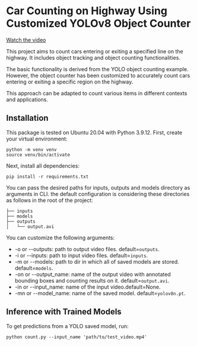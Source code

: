 # Car Counting on Highway Using Customized YOLOv8 Object Counter
<a href="https://www.dropbox.com/s/FILE_ID/output_counting_cars.mp4?dl=0">Watch the video</a>

This project aims to count cars entering or exiting a specified line on the highway. It includes object tracking and object counting functionalities.<br>

The basic functionality is derived from the YOLO object counting example. However, the object counter has been customized to accurately count cars entering or exiting a specific region on the highway.<br>

This approach can be adapted to count various items in different contexts and applications.<br>

## Installation

This package is tested on Ubuntu 20.04 with Python 3.9.12. First, create your virtual environment:

```shell
python -m venv venv
source venv/bin/activate
```
Next, install all dependencies:

```shell
pip install -r requirements.txt
```

You can pass the desired paths for inputs, outputs and models directory as arguments in CLI. the default configuration is considering these directories as follows in the root of the project: <br>

```
├── inputs
├── models
├── outputs
│   └── output.avi
```
You can customize the following arguments:

* -o or --outputs: path to output video files. default=`outputs`.
* -i or --inputs: path to input video files. default=`inputs`.
* -m or --models: path to dir in which all of saved models are stored. default=`models`.
* -on or --output_name: name of the output video with annotated bounding boxes and counting results on it. default=`output.avi`.
* -in or --input_name: name of the input video.default=None.
* -mn or --model_name: name of the saved model. default=`yolov8n.pt`.

## Inference with Trained Models
To get predictions from a YOLO saved model, run:

```shell
python count.py --input_name 'path/to/test_video.mp4'
```